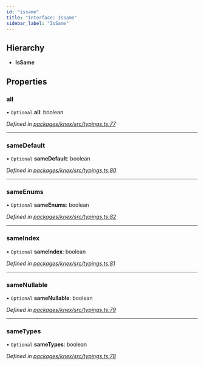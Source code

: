 ```yaml
---
id: "issame"
title: "Interface: IsSame"
sidebar_label: "IsSame"
---
```


## Hierarchy

* **IsSame**

## Properties

### all

• `Optional` **all**: boolean

*Defined in [packages/knex/src/typings.ts:77](https://github.com/mikro-orm/mikro-orm/blob/c7aaca40d/packages/knex/src/typings.ts#L77)*

___

### sameDefault

• `Optional` **sameDefault**: boolean

*Defined in [packages/knex/src/typings.ts:80](https://github.com/mikro-orm/mikro-orm/blob/c7aaca40d/packages/knex/src/typings.ts#L80)*

___

### sameEnums

• `Optional` **sameEnums**: boolean

*Defined in [packages/knex/src/typings.ts:82](https://github.com/mikro-orm/mikro-orm/blob/c7aaca40d/packages/knex/src/typings.ts#L82)*

___

### sameIndex

• `Optional` **sameIndex**: boolean

*Defined in [packages/knex/src/typings.ts:81](https://github.com/mikro-orm/mikro-orm/blob/c7aaca40d/packages/knex/src/typings.ts#L81)*

___

### sameNullable

• `Optional` **sameNullable**: boolean

*Defined in [packages/knex/src/typings.ts:79](https://github.com/mikro-orm/mikro-orm/blob/c7aaca40d/packages/knex/src/typings.ts#L79)*

___

### sameTypes

• `Optional` **sameTypes**: boolean

*Defined in [packages/knex/src/typings.ts:78](https://github.com/mikro-orm/mikro-orm/blob/c7aaca40d/packages/knex/src/typings.ts#L78)*
